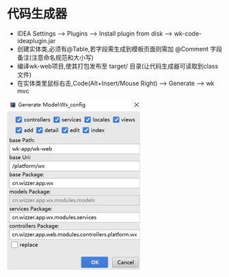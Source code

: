 # 代码生成器
*   IDEA Settings --> Plugins --> Install plugin from disk --> wk-code-ideaplugin.jar
*   创建实体类,必须有@Table,若字段需生成到模板页面则需加 @Comment 字段备注(注意命名规范和大小写)
*   编译wk-web项目,使其打包发布至 target/ 目录(让代码生成器可读取到class文件)
*   在实体类里鼠标右击,Code(Alt+Insert/Mouse Right) --> Generate --> wk mvc

![IDEA插件截图](../images/09.png)
